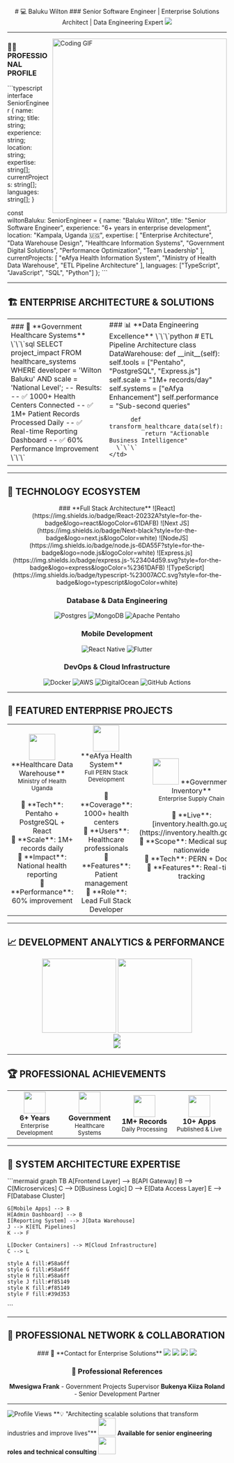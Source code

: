 <div align="center">
  # 💻 Baluku Wilton
  ### Senior Software Engineer | Enterprise Solutions Architect | Data Engineering Expert
  <img src="https://readme-typing-svg.herokuapp.com/?lines=🚀+6%2B+Years+Software+Engineering+Experience;💼+Government+%26+Enterprise+Solutions;🏥+Healthcare+Systems+Architect;📊+Data+Warehouse+%26+ETL+Specialist;🐳+DevOps+%26+Containerization+Expert;📱+Mobile+%26+Full+Stack+Developer&font=Fira%20Code&center=true&width=800&height=45&color=58a6ff&vCenter=true&pause=1000&size=22">
</div>

---

<img align="right" alt="Coding GIF" width="400" src="https://media.giphy.com/media/qgQUggAC3Pfv687qPC/giphy.gif">

### 👨‍💻 **PROFESSIONAL PROFILE**
\`\`\`typescript
interface SeniorEngineer {
  name: string;
  title: string;
  experience: string;
  location: string;
  expertise: string[];
  currentProjects: string[];
  languages: string[];
}

const wiltonBaluku: SeniorEngineer = {
  name: "Baluku Wilton",
  title: "Senior Software Engineer",
  experience: "6+ years in enterprise development",
  location: "Kampala, Uganda 🇺🇬",
  expertise: [
    "Enterprise Architecture",
    "Data Warehouse Design",
    "Healthcare Information Systems",
    "Government Digital Solutions",
    "Performance Optimization",
    "Team Leadership"
  ],
  currentProjects: [
    "eAfya Health Information System",
    "Ministry of Health Data Warehouse",
    "ETL Pipeline Architecture"
  ],
  languages: ["TypeScript", "JavaScript", "SQL", "Python"]
};
\`\`\`
<br clear="right"/>

---

## 🏗️ **ENTERPRISE ARCHITECTURE & SOLUTIONS**
<table>
  <tr>
    <td width="50%">
      ### 🏥 **Government Healthcare Systems**
      \`\`\`sql
      SELECT project_impact
      FROM healthcare_systems
      WHERE developer = 'Wilton Baluku'
      AND scale = 'National Level';
      -- Results:
      -- ✅ 1000+ Health Centers Connected
      -- ✅ 1M+ Patient Records Processed Daily
      -- ✅ Real-time Reporting Dashboard
      -- ✅ 60% Performance Improvement
      \`\`\`
    </td>
    <td width="50%">
      ### 📊 **Data Engineering Excellence**
      \`\`\`python
      # ETL Pipeline Architecture
      class DataWarehouse:
          def __init__(self):
              self.tools = ["Pentaho", "PostgreSQL", "Express.js"]
              self.scale = "1M+ records/day"
              self.systems = ["eAfya Enhancement"]
              self.performance = "Sub-second queries"

          def transform_healthcare_data(self):
              return "Actionable Business Intelligence"
      \`\`\`
    </td>
  </tr>
</table>

---

## 💼 **TECHNOLOGY ECOSYSTEM**
<div align="center">
  ### **Full Stack Architecture**
  ![React](https://img.shields.io/badge/React-20232A?style=for-the-badge&logo=react&logoColor=61DAFB)
  ![Next JS](https://img.shields.io/badge/Next-black?style=for-the-badge&logo=next.js&logoColor=white)
  ![NodeJS](https://img.shields.io/badge/node.js-6DA55F?style=for-the-badge&logo=node.js&logoColor=white)
  ![Express.js](https://img.shields.io/badge/express.js-%23404d59.svg?style=for-the-badge&logo=express&logoColor=%2361DAFB)
  ![TypeScript](https://img.shields.io/badge/typescript-%23007ACC.svg?style=for-the-badge&logo=typescript&logoColor=white)

  ### **Database & Data Engineering**
  ![Postgres](https://img.shields.io/badge/postgres-%23316192.svg?style=for-the-badge&logo=postgresql&logoColor=white)
  ![MongoDB](https://img.shields.io/badge/MongoDB-%234ea94b.svg?style=for-the-badge&logo=mongodb&logoColor=white)
  ![Apache Pentaho](https://img.shields.io/badge/Pentaho-FF6600?style=for-the-badge&logo=apache&logoColor=white)

  ### **Mobile Development**
  ![React Native](https://img.shields.io/badge/react_native-%2320232a.svg?style=for-the-badge&logo=react&logoColor=%2361DAFB)
  ![Flutter](https://img.shields.io/badge/Flutter-%2302569B.svg?style=for-the-badge&logo=flutter&logoColor=white)

  ### **DevOps & Cloud Infrastructure**
  ![Docker](https://img.shields.io/badge/docker-%230db7ed.svg?style=for-the-badge&logo=docker&logoColor=white)
  ![AWS](https://img.shields.io/badge/AWS-%23FF9900.svg?style=for-the-badge&logo=amazon-aws&logoColor=white)
  ![DigitalOcean](https://img.shields.io/badge/DigitalOcean-%230167ff.svg?style=for-the-badge&logo=digitalOcean&logoColor=white)
  ![GitHub Actions](https://img.shields.io/badge/github%20actions-%232671E5.svg?style=for-the-badge&logo=githubactions&logoColor=white)
</div>

---

## 🚀 **FEATURED ENTERPRISE PROJECTS**
<div align="center">
  <table>
    <tr>
      <td align="center" width="33%">
        <img height="60" src="https://cdn-icons-png.flaticon.com/512/2920/2920277.png"/>
        **Healthcare Data Warehouse**<br><sub>Ministry of Health Uganda</sub><br><br>
        🔹 **Tech**: Pentaho + PostgreSQL + React<br>
        🔹 **Scale**: 1M+ records daily<br>
        🔹 **Impact**: National health reporting<br>
        🔹 **Performance**: 60% improvement<br>
      </td>
      <td align="center" width="33%">
        <img height="60" src="https://cdn-icons-png.flaticon.com/512/2766/2766582.png"/>
        **eAfya Health System**<br><sub>Full PERN Stack Development</sub><br><br>
        🔹 **Coverage**: 1000+ health centers<br>
        🔹 **Users**: Healthcare professionals<br>
        🔹 **Features**: Patient management<br>
        🔹 **Role**: Lead Full Stack Developer<br>
      </td>
      <td align="center" width="33%">
        <img height="60" src="https://cdn-icons-png.flaticon.com/512/3081/3081648.png"/>
        **Government Inventory**<br><sub>Enterprise Supply Chain</sub><br><br>
        🔹 **Live**: [inventory.health.go.ug](https://inventory.health.go.ug/)<br>
        🔹 **Scope**: Medical supplies nationwide<br>
        🔹 **Tech**: PERN + Docker<br>
        🔹 **Features**: Real-time tracking<br>
      </td>
    </tr>
  </table>
</div>

---

## 📈 **DEVELOPMENT ANALYTICS & PERFORMANCE**
<div align="center">
  <img height="170em" src="https://github-readme-stats.vercel.app/api?username=WILTON-DEV&show_icons=true&theme=github_dark&include_all_commits=true&count_private=true&hide_border=true&bg_color=0d1117&title_color=58a6ff&text_color=c9d1d9&icon_color=58a6ff"/>
  <img height="170em" src="https://github-readme-stats.vercel.app/api/top-langs/?username=WILTON-DEV&layout=compact&langs_count=8&theme=github_dark&hide_border=true&bg_color=0d1117&title_color=58a6ff&text_color=c9d1d9"/>
</div>
<div align="center">
  <img src="https://github-readme-streak-stats.herokuapp.com/?user=WILTON-DEV&theme=dark&hide_border=true&background=0d1117&stroke=58a6ff&ring=58a6ff&fire=f85149&currStreakLabel=c9d1d9" />
</div>
<div align="center">
  <img src="https://github-readme-activity-graph.vercel.app/graph?username=WILTON-DEV&bg_color=0d1117&color=58a6ff&line=58a6ff&point=c9d1d9&area=true&hide_border=true" />
</div>

---

## 🏆 **PROFESSIONAL ACHIEVEMENTS**
<div align="center">
  <table>
    <tr>
      <td align="center" width="25%"><img src="https://cdn-icons-png.flaticon.com/512/3135/3135715.png" height="50"><br><b>6+ Years</b><br><sub>Enterprise Development</sub></td>
      <td align="center" width="25%"><img src="https://cdn-icons-png.flaticon.com/512/3073/3073436.png" height="50"><br><b>Government</b><br><sub>Healthcare Systems</sub></td>
      <td align="center" width="25%"><img src="https://cdn-icons-png.flaticon.com/512/2920/2920279.png" height="50"><br><b>1M+ Records</b><br><sub>Daily Processing</sub></td>
      <td align="center" width="25%"><img src="https://cdn-icons-png.flaticon.com/512/1055/1055644.png" height="50"><br><b>10+ Apps</b><br><sub>Published & Live</sub></td>
    </tr>
  </table>
</div>

---

## 🎯 **SYSTEM ARCHITECTURE EXPERTISE**
\`\`\`mermaid
graph TB
    A[Frontend Layer] --> B[API Gateway]
    B --> C[Microservices]
    C --> D[Business Logic]
    D --> E[Data Access Layer]
    E --> F[Database Cluster]

    G[Mobile Apps] --> B
    H[Admin Dashboard] --> B
    I[Reporting System] --> J[Data Warehouse]
    J --> K[ETL Pipelines]
    K --> F

    L[Docker Containers] --> M[Cloud Infrastructure]
    C --> L

    style A fill:#58a6ff
    style G fill:#58a6ff
    style H fill:#58a6ff
    style J fill:#f85149
    style K fill:#f85149
    style F fill:#39d353
\`\`\`

---

## 🤝 **PROFESSIONAL NETWORK & COLLABORATION**
<div align="center">
  ### 📧 **Contact for Enterprise Solutions**
  <a href="mailto:balukuwilton@gmail.com"><img src="https://img.shields.io/badge/Email-D14836?style=for-the-badge&logo=gmail&logoColor=white&labelColor=black" /></a>
  <a href="https://linkedin.com/in/baluku-wilton"><img src="https://img.shields.io/badge/LinkedIn-0077B5?style=for-the-badge&logo=linkedin&logoColor=white&labelColor=black" /></a>
  <a href="https://wa.me/256759181816"><img src="https://img.shields.io/badge/WhatsApp-25D366?style=for-for-the-badge&logo=whatsapp&logoColor=white&labelColor=black" /></a>
  <a href="https://portifolio-gamma-one.vercel.app/"><img src="https://img.shields.io/badge/Portfolio-FF5722?style=for-the-badge&logo=web&logoColor=white&labelColor=black" /></a>

  ### 👥 **Professional References**
  **Mwesigwa Frank** - Government Projects Supervisor
  **Bukenya Kiiza Roland** - Senior Development Partner
</div>

---

<img src="https://komarev.com/ghpvc/?username=WILTON-DEV&label=Profile%20Views&color=58a6ff&style=flat-square" alt="Profile Views" />
**💡 "Architecting scalable solutions that transform industries and improve lives"**
<img src="https://media.giphy.com/media/LnQjpWaON8nhr21vNW/giphy.gif" width="40"> <b>Available for senior engineering roles and technical consulting</b> <img src="https://media.giphy.com/media/LnQjpWaON8nhr21vNW/giphy.gif" width="40">
